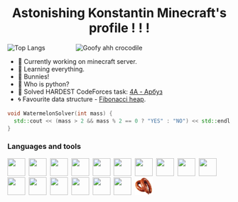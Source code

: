 <h1 align="center">Astonishing Konstantin Minecraft's profile ! ! !</h1>

<picture><img src="https://media.tenor.com/Ji3cV4T-f3kAAAAj/glaceon-spinning.gif" alt="Goofy ahh crocodile" title="Goofy ahh crocodile" width="350" align="right" margin-right="100" margin-bottom="20"></picture>

![Top Langs]([https://github-readme-stats.vercel.app/api/top-langs/?username=k0ch3gar&layout=compact](https://github-readme-stats.vercel.app/api/top-langs/?username=k0ch3gar&show_icons=true&theme=radical&layout=compact))


- 🔭 Currently working on minecraft server.
- 🌱 Learning everything.
- 🐇 Bunnies!
- 🐍 Who is python?
- 🍉 Solved HARDEST CodeForces task: <a href="https://codeforces.com/problemset/problem/4/A">4A - Арбуз</a>
- 🌀 Favourite data structure - <a href="https://github.com/k0ch3gar/Fibonacci-heap">Fibonacci heap</a>.

```cpp
void WatermelonSolver(int mass) {
  std::cout << (mass > 2 && mass % 2 == 0 ? "YES" : "NO") << std::endl;
}
```

### Languages and tools
  <img src="https://cdn.jsdelivr.net/gh/devicons/devicon@latest/icons/cplusplus/cplusplus-original.svg" width=40 height=40 />&nbsp;
  <img src="https://cdn.jsdelivr.net/gh/devicons/devicon@latest/icons/csharp/csharp-original.svg" width=40 height=40 />&nbsp;
  <img src="https://cdn.jsdelivr.net/gh/devicons/devicon@latest/icons/docker/docker-original.svg" width=40 height=40 />&nbsp;
  <img src="https://cdn.jsdelivr.net/gh/devicons/devicon@latest/icons/java/java-original.svg" width=40 height=40 />&nbsp;
  <img src="https://cdn.jsdelivr.net/gh/devicons/devicon@latest/icons/cmake/cmake-original.svg" width=40 height=40 />&nbsp;
  <img src="https://cdn.jsdelivr.net/gh/devicons/devicon@latest/icons/go/go-original-wordmark.svg" width=40 height=40 />&nbsp;
  <img src="https://cdn.jsdelivr.net/gh/devicons/devicon@latest/icons/git/git-original.svg" width=40 height=40 />&nbsp;
  <img src="https://cdn.jsdelivr.net/gh/devicons/devicon@latest/icons/archlinux/archlinux-original.svg" width=40 height=40 />&nbsp;
  <img src="https://cdn.jsdelivr.net/gh/devicons/devicon@latest/icons/latex/latex-original.svg" width=40 height=40 />&nbsp;
  <img src="https://cdn.jsdelivr.net/gh/devicons/devicon@latest/icons/nginx/nginx-original.svg" width=40 height=40 />&nbsp;
  <img src="https://cdn.jsdelivr.net/gh/devicons/devicon@latest/icons/opengl/opengl-plain.svg" width=40 height=40 />&nbsp;
  <img src="https://cdn.jsdelivr.net/gh/devicons/devicon@latest/icons/qt/qt-original.svg" width=40 height=40 />&nbsp;
  <img src="https://cdn.jsdelivr.net/gh/devicons/devicon@latest/icons/ssh/ssh-original-wordmark.svg" width=40 height=40 />&nbsp;
  <img src="https://cdn.jsdelivr.net/gh/devicons/devicon@latest/icons/vim/vim-plain.svg" width=40 height=40 />&nbsp;
  <img src="https://cdn.jsdelivr.net/gh/devicons/devicon@latest/icons/putty/putty-plain.svg" width=40 height=40 />&nbsp;
  <img src="https://cdn.jsdelivr.net/gh/devicons/devicon@latest/icons/gitlab/gitlab-original.svg" width=40 height=40 />&nbsp;
  <img src="./assets/kolbasa.svg" width=40 height=40 />&nbsp;
          
          
          
